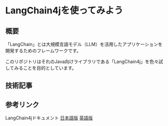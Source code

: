 # LangChain4jを使ってみよう

## 概要

「LangChain」とは大規模言語モデル（LLM）を活用したアプリケーションを開発するためのフレームワークです。

このリポジトリはそれのJava向けライブラリである「LangChain4j」を色々試してみることを目的としています。

## 技術記事

## 参考リンク

LangChain4jドキュメント [日本語版](https://docs-jp.langchain4j.info/) [英語版](https://docs.langchain4j.dev/)
